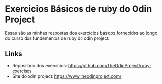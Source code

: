 # Exercicios Básicos de ruby do Odin Project

Essas são as minhas respostas dos exercícios básicos fornecidos ao longo do curso dos fundementos de ruby do odin project.

## Links
- Repositório dos exercícios: https://github.com/TheOdinProject/ruby-exercises
- Site do odin project: https://www.theodinproject.com/